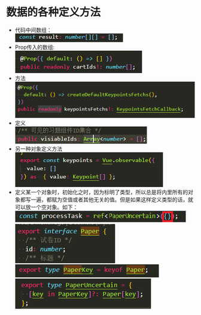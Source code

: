 # 数据的各种定义方法

+ 代码中间数组：  
![image](./assets/d-1.png)
+ Prop传入的数组:  
![image](./assets/d-2.png)  
+ 方法  
![image](./assets/d-3.png) 
+ 定义  
![image](./assets/d-4.png)  
+ 另一种对象定义方法  
![image](./assets/d-5.png)   
+ 定义某一个对象时，初始化之时，因为标明了类型，所以总是将内里所有的对象都写一遍，都赋为空值或者其他无关的值。但是如果这样定义类型的话，就可以放一个空对象。如下：  
![image](./assets/d-6.png) 
![image](./assets/d-7.png) 
![image](./assets/d-8.png) 
![image](./assets/d-9.png) 